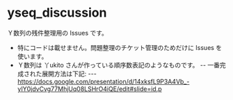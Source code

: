 # yseq_discussion

Ｙ数列の残件整理用の Issues です。

- 特にコードは載せません。問題整理のチケット管理のためだけに Issues を使います。
- Ｙ数列は 丫ukito さんが作っている順序数表記のようなものです。
-- 一番完成された展開方法は下記:
--- https://docs.google.com/presentation/d/14xksfL9P3A4Vb_-yIY0jdvCvg77MhjUq08LSHrO4iQE/edit#slide=id.p
